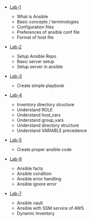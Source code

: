 - [Lab-1](./Lab-1/Readme.md)
    - What is Ansible
    - Basic concepts / terminologies
    - Configuration files
    - Preferences of ansible conf file
    - Format of host file

- [Lab-2](./Lab-2/Readme.md)
    - Setup Ansible Repo
    - Basic server setup
    - Setup server in ansible

- [Lab-3](./Lab-3/Readme.md)
    - Create simple playbook

- [Lab-4](./Lab-4/Readme.md)
    - Inventory directory structure
    - Understand ROLE
    - Understand host_vars
    - Understand group_vars
    - Understand directory structure    
    - Understand VARIABLE precedence

- [Lab-5](./Lab-5/Readme.md)
    - Create proper ansible code

- [Lab-6](./Lab-6/Readme.md)
    - Ansible facts
    - Ansible condition
    - Ansible error handling
    - Ansible ignore error

- [Lab-7](./Lab-7/Readme.md)
    - Ansible vault
    - Ansible with SSM service of AWS
    - Dynamic Inventory